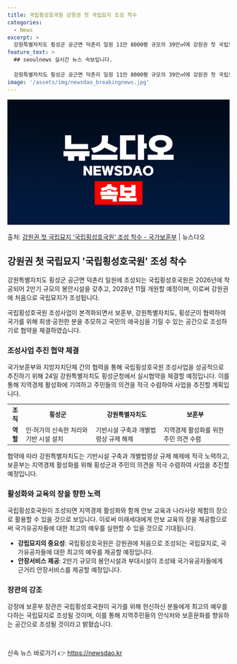 ```yaml
---
title: 국립횡성호국원 강원권 첫 국립묘지 조성 착수
categories:
  - News
excerpt: >
  강원특별자치도 횡성군 공근면 덕촌리 일원 11만 8000평 규모의 39만㎡에 강원권 첫 국립묘지인 국립횡성호…
feature_text: >
  ## seoulnews 실시간 뉴스 속보입니다.

  강원특별자치도 횡성군 공근면 덕촌리 일원 11만 8000평 규모의 39만㎡에 강원권 첫 국립묘지인 국립횡성호…
image: '/assets/img/newsdao_breakingnews.jpg'
---
```


![뉴스다오 속보](/assets/img/newsdao_breakingnews.jpg)

<p>출처: <a href="https://newsdao.kr/3888" rel="dofollow">강원권 첫 국립묘지 ‘국립횡성호국원’ 조성 착수 - 국가보훈부</a> | 뉴스다오</p>

<h2 data-ke-size="size26">강원권 첫 국립묘지 '국립횡성호국원' 조성 착수</h2>

강원특별자치도 횡성군 공근면 덕촌리 일원에 조성되는 국립횡성호국원은 2026년에 착공되어 2만기 규모의 봉안시설을 갖추고, 2028년 11월 개원할 예정이며, 이로써 강원권에 처음으로 국립묘지가 조성됩니다.

<p data-ke-size="size16">국립횡성호국원 조성사업이 본격화되면서 보훈부, 강원특별자치도, 횡성군이 협력하여 국가를 위해 희생·공헌한 분을 추모하고 국민의 애국심을 기릴 수 있는 공간으로 조성하기로 협약을 체결하였습니다.</p>

<h3 data-ke-size="size24">조성사업 추진 협약 체결</h3>
국가보훈부와 지방자치단체 간의 협력을 통해 국립횡성호국원 조성사업을 성공적으로 추진하기 위해 24일 강원특별자치도 횡성군청에서 실시협약을 체결할 예정입니다. 이를 통해 지역경제 활성화에 기여하고 주민들의 의견을 적극 수렴하여 사업을 추진할 계획입니다.

<table>
  <tr>
    <td style="text-align: center; height: 17px;"><b>조직</b></td>
    <td style="text-align: center; height: 17px;"><b>횡성군</b></td>
    <td style="text-align: center; height: 17px;"><b>강원특별자치도</b></td>
    <td style="text-align: center; height: 17px;"><b>보훈부</b></td>
  </tr>
  <tr>
    <td style="text-align: center; height: 17px;"><b>역할</b></td>
    <td>인·허가의 신속한 처리와 기반 시설 설치</td>
    <td>기반시설 구축과 개별법령상 규제 해제</td>
    <td>지역경제 활성화를 위한 주민 의견 수렴</td>
  </tr>
</table>

<p data-ke-size="size16">협약에 따라 강원특별자치도는 기반시설 구축과 개별법령상 규제 해제에 적극 노력하고, 보훈부는 지역경제 활성화를 위해 횡성군과 주민의 의견을 적극 수렴하여 사업을 추진할 예정입니다.</p>

<h3 data-ke-size="size24">활성화와 교육의 장을 향한 노력</h3>
국립횡성호국원이 조성되면 지역경제 활성화와 함께 안보 교육과 나라사랑 체험의 장으로 활용할 수 있을 것으로 보입니다. 이로써 미래세대에게 안보 교육의 장을 제공함으로써 국가유공자들에 대한 최고의 예우를 실현할 수 있을 것으로 기대됩니다.

<ul>
  <li><b>강립묘지의 중요성</b>: 국립횡성호국원은 강원권에 처음으로 조성되는 국립묘지로, 국가유공자들에 대한 최고의 예우를 제공할 예정입니다.</li>
  <li><b>안장서비스 제공</b>: 2만기 규모의 봉안시설과 부대시설이 조성돼 국가유공자들에게 근거리 안장서비스를 제공할 예정입니다.</li>
</ul>

<h3 data-ke-size="size24">장관의 강조</h3>
강정애 보훈부 장관은 국립횡성호국원이 국가를 위해 헌신하신 분들에게 최고의 예우를 다하는 국립묘지로 조성될 것이며, 이를 통해 지역주민들의 안식처와 보훈문화를 향유하는 공간으로 조성될 것이라고 밝혔습니다.

<p data-ke-size="size16">&nbsp;</p> 

신속 뉴스 바로가기 👉 <a href="https://newsdao.kr" rel="dofollow">https://newsdao.kr</a>


